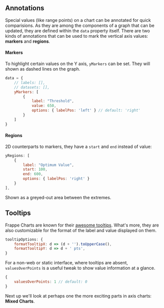 ## Annotations
Special values (like range points) on a chart can be annotated for quick comparisions. As they are among the components of a graph that can be updated, they are defined within the `data` property itself. There are two kinds of annotations that can be used to mark the vertical axis values: **markers** and **regions**.

#### Markers

To highlight certain values on the Y axis, `yMarkers` can be set. They will shown as dashed lines on the graph.

```js
data = {
	// labels: [],
	// datasets: [],
	yMarkers: [
		{
			label: "Threshold",
			value: 650,
			options: { labelPos: 'left' } // default: 'right'
		}
	]
}
```
<chart-demo data="ymarkers"
	v-bind:config="{
		type: 'line',
		height: 180,
		colors: ['violet'],
		axisOptions: {
			yAxisMode: 'tick'
		},
	}">
</chart-demo>

#### Regions

2D counterparts to markers, they have a `start` and `end` instead of value:

```js
yRegions: [
	{
		label: "Optimum Value",
		start: 100,
		end: 600,
		options: { labelPos: 'right' }
	}
],
```
Shown as a greyed-out area between the extremes.
<chart-demo data="yregions"
	v-bind:config="{
		type: 'line',
		height: 180,
		colors: ['violet'],
		axisOptions: {
			yAxisMode: 'tick'
		},
	}">
</chart-demo>

## Tooltips

Frappe Charts are known for their [awesome tooltips](https://twitter.com/Elijah_Meeks/status/934338534143488000). What's more, they are also customizable for the format of the label and value displayed on them.

```js
tooltipOptions: {
	formatTooltipX: d => (d + '').toUpperCase(),
	formatTooltipY: d => d + ' pts',
}
```

<chart-demo data="0"
	v-bind:config="{
		type: 'line',
		height: 150,
		colors: ['violet'],
		axisOptions: {
			yAxisMode: 'tick'
		},
		tooltipOptions: {
			formatTooltipX: d => (d + '').toUpperCase(),
			formatTooltipY: d => d + ' pts',
		}
	}">
</chart-demo>

For a non-web or static interface, where tooltips are absent, `valuesOverPoints` is a useful tweak to show value information at a glance.

```js
{
	valuesOverPoints: 1 // default: 0
}
```
<chart-demo data="1" v-bind:config="{
        type: 'line',
        height: 200,
        colors:['violet', 'magenta'],
		valuesOverPoints: 1
    }"
    v-bind:options="[
        {
            name: 'type',
            path: ['type'],
            type: 'String',
            states: { 'Bar': 'bar', 'Line': 'line' },
            activeState: 'Bar'
        }
    ]">
</chart-demo>

Next up we'll look at perhaps one the more exciting parts in axis charts: **Mixed Charts**.
